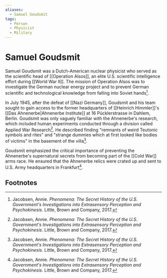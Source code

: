 ```yaml
---
aliases:
  - Samuel Goudsmit
tags:
  - Person
  - Physicist
  - Military
---
```

# Samuel Goudsmit

Samuel Goudsmit was a Dutch-American nuclear physicist who served as the scientific head of [[Operation Alsos]], an elite U.S. scientific intelligence effort during [[World War II]]. The mission of Operation Alsos was to investigate the German nuclear energy project and to prevent German scientific and technological knowledge from falling into Soviet hands[^1].

In July 1945, after the defeat of [[Nazi Germany]], Goudsmit and his team sought to gain access to the former headquarters of [[Heinrich Himmler]]'s [[Das Ahnenerbe|Ahnenerbe Institute]] at 16 Pücklerstrasse in Dahlem, Berlin. Goudsmit was only vaguely familiar with the Ahnenerbe's research, which included human experiments conducted through a division called Applied War Research[^1]. He described finding "remnants of weird Teutonic symbols and rites" and "strange dummies which at first looked like bodies of victims" in the basement of the villa[^1].

Goudsmit emphasized the critical importance of preventing the Ahnenerbe's supernatural secrets from becoming part of the [[Cold War]] arms race. He ensured that the Ahnenerbe relics were crated up and sent to U.S. Army headquarters in Frankfurt[^1].

## Footnotes
[^1]: Jacobsen, Annie. *Phenomena: The Secret History of the U.S. Government's Investigations into Extrasensory Perception and Psychokinesis*. Little, Brown and Company, 2017.
